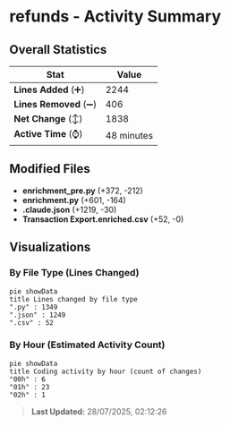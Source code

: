 # refunds - Activity Summary 

## Overall Statistics

| Stat                   | Value                                                             |
| ---------------------- | ----------------------------------------------------------------- |
| **Lines Added** (➕)   | 2244                                          |
| **Lines Removed** (➖) | 406                                        |
| **Net Change** (↕)    | 1838                |
| **Active Time** (⌚)   | 48 minutes |


## Modified Files
- **enrichment_pre.py** (+372, -212)
- **enrichment.py** (+601, -164)
- **.claude.json** (+1219, -30)
- **Transaction Export.enriched.csv** (+52, -0)

## Visualizations

### By File Type (Lines Changed)

```mermaid
pie showData
title Lines changed by file type
".py" : 1349
".json" : 1249
".csv" : 52
```

### By Hour (Estimated Activity Count)

```mermaid
pie showData
title Coding activity by hour (count of changes)
"00h" : 6
"01h" : 23
"02h" : 1
```


> **Last Updated:** 28/07/2025, 02:12:26
